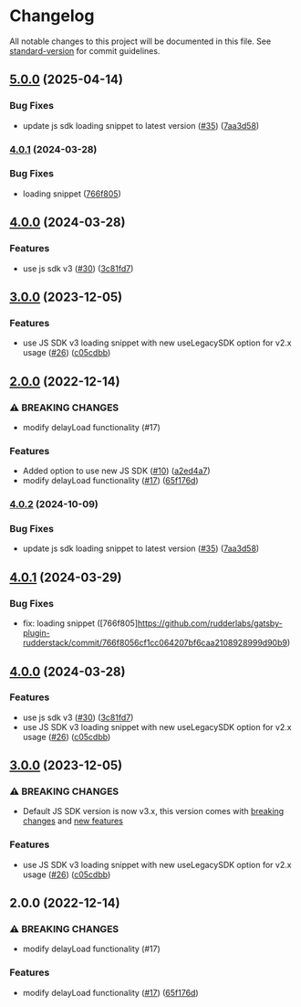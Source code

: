 # Changelog

All notable changes to this project will be documented in this file. See [standard-version](https://github.com/conventional-changelog/standard-version) for commit guidelines.

## [5.0.0](https://github.com/rudderlabs/gatsby-plugin-rudderstack/compare/v4.0.2...v5.0.0) (2025-04-14)


### Bug Fixes

* update js sdk loading snippet to latest version ([#35](https://github.com/rudderlabs/gatsby-plugin-rudderstack/issues/35)) ([7aa3d58](https://github.com/rudderlabs/gatsby-plugin-rudderstack/commit/7aa3d586e2d9a569a9609d7025ba6f7c6e3ba266))

### [4.0.1](https://github.com/rudderlabs/gatsby-plugin-rudderstack/compare/v4.0.0...v4.0.1) (2024-03-28)


### Bug Fixes

* loading snippet ([766f805](https://github.com/rudderlabs/gatsby-plugin-rudderstack/commit/766f8056cf1cc064207bf6caa2108928999d90b9))

## [4.0.0](https://github.com/rudderlabs/gatsby-plugin-rudderstack/compare/v3.0.0...v4.0.0) (2024-03-28)


### Features

* use js sdk v3 ([#30](https://github.com/rudderlabs/gatsby-plugin-rudderstack/issues/30)) ([3c81fd7](https://github.com/rudderlabs/gatsby-plugin-rudderstack/commit/3c81fd7eefefdf3afe1f8a28fd5a5eff7b6009c6))

## [3.0.0](https://github.com/rudderlabs/gatsby-plugin-rudderstack/compare/v2.0.0...v3.0.0) (2023-12-05)


### Features

* use JS SDK v3 loading snippet with new useLegacySDK option for v2.x usage ([#26](https://github.com/rudderlabs/gatsby-plugin-rudderstack/issues/26)) ([c05cdbb](https://github.com/rudderlabs/gatsby-plugin-rudderstack/commit/c05cdbb15ef5fb6862d7d9804e980219d7ab6fe3))

## [2.0.0](https://github.com/rudderlabs/gatsby-plugin-rudderstack/compare/a2ed4a794130f7a0dd783f42c1107aa44089a45c...v2.0.0) (2022-12-14)


### ⚠ BREAKING CHANGES

* modify delayLoad functionality (#17)

### Features

* Added option to use new JS SDK ([#10](https://github.com/rudderlabs/gatsby-plugin-rudderstack/issues/10)) ([a2ed4a7](https://github.com/rudderlabs/gatsby-plugin-rudderstack/commit/a2ed4a794130f7a0dd783f42c1107aa44089a45c))
* modify delayLoad functionality ([#17](https://github.com/rudderlabs/gatsby-plugin-rudderstack/issues/17)) ([65f176d](https://github.com/rudderlabs/gatsby-plugin-rudderstack/commit/65f176dd8e7fff4749b7142ba16d63519651fe45))

### [4.0.2](https://github.com/rudderlabs/gatsby-plugin-rudderstack/compare/v4.0.1...v4.0.2) (2024-10-09)


### Bug Fixes

* update js sdk loading snippet to latest version ([#35](https://github.com/rudderlabs/gatsby-plugin-rudderstack/issues/35)) ([7aa3d58](https://github.com/rudderlabs/gatsby-plugin-rudderstack/commit/7aa3d586e2d9a569a9609d7025ba6f7c6e3ba266))

## [4.0.1](https://github.com/rudderlabs/gatsby-plugin-rudderstack/compare/v4.0.0...v4.0.1) (2024-03-29)

### Bug Fixes

* fix: loading snippet ([766f805]https://github.com/rudderlabs/gatsby-plugin-rudderstack/commit/766f8056cf1cc064207bf6caa2108928999d90b9)


## [4.0.0](https://github.com/rudderlabs/gatsby-plugin-rudderstack/compare/v3.0.0...v4.0.0) (2024-03-28)


### Features

* use js sdk v3 ([#30](https://github.com/rudderlabs/gatsby-plugin-rudderstack/issues/30)) ([3c81fd7](https://github.com/rudderlabs/gatsby-plugin-rudderstack/commit/3c81fd7eefefdf3afe1f8a28fd5a5eff7b6009c6))
* use JS SDK v3 loading snippet with new useLegacySDK option for v2.x usage ([#26](https://github.com/rudderlabs/gatsby-plugin-rudderstack/issues/26)) ([c05cdbb](https://github.com/rudderlabs/gatsby-plugin-rudderstack/commit/c05cdbb15ef5fb6862d7d9804e980219d7ab6fe3))

## [3.0.0](https://github.com/rudderlabs/gatsby-plugin-rudderstack/compare/v2.0.0...v3.0.0) (2023-12-05)


### ⚠ BREAKING CHANGES

* Default JS SDK version is now v3.x, this version comes with [breaking changes](https://www.rudderstack.com/docs/sources/event-streams/sdks/rudderstack-javascript-sdk/v3/#breaking-changes) and [new features](https://www.rudderstack.com/docs/sources/event-streams/sdks/rudderstack-javascript-sdk/v3/#new-features)

### Features

* use JS SDK v3 loading snippet with new useLegacySDK option for v2.x usage ([#26](https://github.com/rudderlabs/gatsby-plugin-rudderstack/issues/26)) ([c05cdbb](https://github.com/rudderlabs/gatsby-plugin-rudderstack/commit/c05cdbb15ef5fb6862d7d9804e980219d7ab6fe3))

## 2.0.0 (2022-12-14)


### ⚠ BREAKING CHANGES

* modify delayLoad functionality (#17)

### Features

* modify delayLoad functionality ([#17](https://github.com/rudderlabs/gatsby-plugin-rudderstack/issues/17)) ([65f176d](https://github.com/rudderlabs/gatsby-plugin-rudderstack/commit/65f176dd8e7fff4749b7142ba16d63519651fe45))
